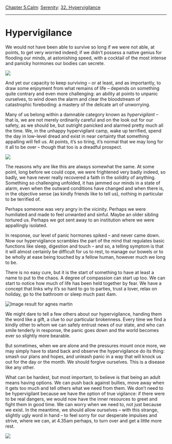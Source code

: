 [Chapter 5.Calm](https://www.theschooloflife.com/thebookoflife/category/calm/): [Serenity](https://www.theschooloflife.com/thebookoflife/category/calm/serenity/): [32. Hypervigilance](https://www.theschooloflife.com/thebookoflife/hypervigilance/)

* * *

# Hypervigilance

We would not have been able to survive so long if we were not able, at points, to get very worried indeed; if we didn’t possess a native genius for flooding our minds, at astonishing speed, with a cocktail of the most intense and panicky hormones our bodies can secrete.

![](https://www.theschooloflife.com/thebookoflife/wp-content/uploads/2018/05/friendship_1963_1-1.jpg)

And yet our capacity to keep surviving – or at least, and as importantly, to draw some enjoyment from what remains of life – depends on something quite contrary and even more challenging: an ability at points to unpanic ourselves, to wind down the alarm and clear the bloodstream of catastrophic foreboding: a mastery of the delicate art of unworrying.

Many of us belong within a damnable category known as _hypervigilant_ – that is, we are not merely ordinarily careful and on the look out for our safety, as we should be, but outright panicked and alarmed pretty much all the time. We, in the unhappy hypervigilant camp, wake up terrified, spend the day in low-level dread and exist in near certainty that something appalling will fell us. At points, it’s so tiring, it’s normal that we may long for it all to be over – though that too is a dreadful prospect.

![](https://www.theschooloflife.com/thebookoflife/wp-content/uploads/2018/05/aspiration-1960.jpg)

The reasons why are like this are always somewhat the same. At some point, long before we could cope, we were frightened very badly indeed, so badly, we have never really recovered a faith in the solidity of anything. Something so challenging unfolded, it has jammed our minds in a state of alarm, even when the outward conditions have changed and when there is, in the objective sense (as kindly friends like to tell us), nothing in particular to be terrified of.

Perhaps someone was very angry in the vicinity. Perhaps we were humiliated and made to feel unwanted and sinful. Maybe an older sibling tortured us. Perhaps we got sent away to an institution where we were appallingly isolated.

In response, our level of panic hormones spiked – and never came down. Now our hypervigilance scrambles the part of the mind that regulates basic functions like sleep, digestion and touch – and so, a telling symptom is that it will almost certainly be difficult for us to rest, to manage our bowels or to be wholly at ease being touched by a fellow human, however much we long to be.

There is no easy cure, but it is the start of something to have at least a name to put to the chaos. A degree of compassion can start up too. We can start to notice how much of life has been held together by fear. We have a concept that links why it’s so hard to go to parties, trust a lover, relax on holiday, go to the bathroom or sleep much past 4am.

![Image result for agnes martin](https://uploads7.wikiart.org/images/agnes-martin/rain-study-1960.jpg)

We might dare to tell a few others about our hypervigilance, handing them the word like a gift, a clue to our particular brokenness. Every time we find a kindly other to whom we can safely entrust news of our state, and who can smile tenderly in response, the panic goes down and the world becomes ever so slightly more bearable.

But sometimes, when we are alone and the pressures mount once more, we may simply have to stand back and observe the hypervigilance do its thing: smash our plans and hopes, and unleash panic in a way that will knock us out for the day or the month. We should forgive ourselves. This is a disease like any other.

What can be hardest, but most important, to believe is that being an adult means having options. We can push back against bullies, move away when it gets too much and tell others what we need from them. We don’t need to be hypervigilant because we have the option of true vigilance: if there were to be real dangers, we would now have the inner resources to greet and fight them in good time. We can worry when we need to, not just because we exist. In the meantime, we should allow ourselves – with this strange, slightly ugly word in hand – to feel sorry for our desperate impulses and strive, where we can, at 4.35am perhaps, to turn over and get a little more rest.

[![](https://img.youtube.com/vi/oXfY-fTZn1s/0.jpg)](https://www.youtube.com/embed/oXfY-fTZn1s '')
